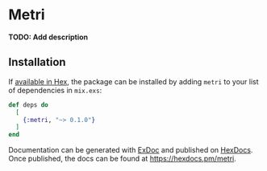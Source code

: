 # Metri

**TODO: Add description**

## Installation

If [available in Hex](https://hex.pm/docs/publish), the package can be installed
by adding `metri` to your list of dependencies in `mix.exs`:

```elixir
def deps do
  [
    {:metri, "~> 0.1.0"}
  ]
end
```

Documentation can be generated with [ExDoc](https://github.com/elixir-lang/ex_doc)
and published on [HexDocs](https://hexdocs.pm). Once published, the docs can
be found at <https://hexdocs.pm/metri>.

